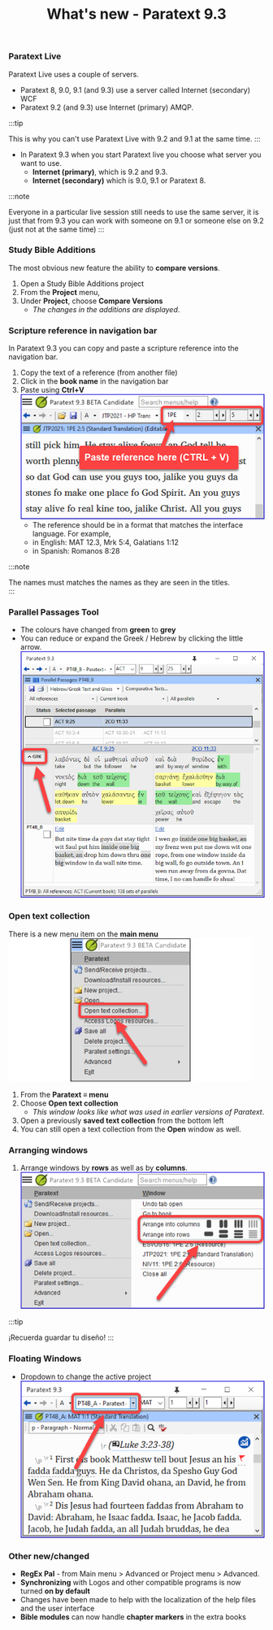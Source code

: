 ﻿---
title: What's new - Paratext 9.3
---

### Paratext Live

Paratext Live uses a couple of servers.

-   Paratext 8, 9.0, 9.1 (and 9.3) use a server called Internet (secondary) WCF
-   Paratext 9.2 (and 9.3) use Internet (primary) AMQP.

:::tip

This is why you can't use Paratext Live with 9.2 and 9.1 at the same time.
:::

-   In Paratext 9.3 when you start Paratext live you choose what server you want to use.
    -   **Internet (primary)**, which is 9.2 and 9.3.
    -   **Internet (secondary)** which is 9.0, 9.1 or Paratext 8.

:::note

Everyone in a particular live session still needs to use the same server, it is just that from 9.3 you can work with someone on 9.1 or someone else on 9.2 (just not at the same time)
:::




### Study Bible Additions

The most obvious new feature the ability to **compare versions**.

1.   Open a Study Bible Additions project
1.   From the **Project** menu,
1.   Under **Project**, choose **Compare Versions**
     - *The changes in the additions are displayed*.

### Scripture reference in navigation bar

In Paratext 9.3 you can copy and paste a scripture reference into the navigation bar.

1.  Copy the text of a reference (from another file)
1.  Click in the **book name** in the navigation bar
1.  Paste using **Ctrl+V**  
   ![](./media/paste-reference-2.png)
    -  The reference should be in a format that matches the interface language. For example,
      -   in English: MAT 12.3, Mrk 5:4, Galatians 1:12
      -   in Spanish: Romanos 8:28

:::note

The names must matches the names as they are seen in the titles.  
:::


### Parallel Passages Tool

-   The colours have changed from **green** to **grey**
-   You can reduce or expand the Greek / Hebrew by clicking the little arrow.  
  ![](./media/parallel-passage-greek-collapse.png)


### Open text collection

There is a new menu item on the **main menu** ![](./media/open-text-collection-menu-item-2.png)

1.  From the **Paratext ≡ menu**
1.  Choose **Open text collection**
     -  *This window looks like what was used in earlier versions of Paratext*.
1.  Open a previously **saved text collection** from the bottom left
1.  You can still open a text collection from the **Open** window as well.

### Arranging windows

1.  Arrange windows by **rows** as well as by **columns**. ![](./media/arrange-in-rows.png)

:::tip

¡Recuerda guardar tu diseño!
:::


#####

### Floating Windows

-   Dropdown to change the active project  
  ![](./media/change-project-or-resource.png)



### Other new/changed

-   **RegEx Pal** - from Main menu \> Advanced or Project menu \> Advanced.
-   **Synchronizing** with Logos and other compatible programs is now turned **on by default**
-   Changes have been made to help with the localization of the help files and the user interface
-   **Bible modules** can now handle **chapter markers** in the extra books

